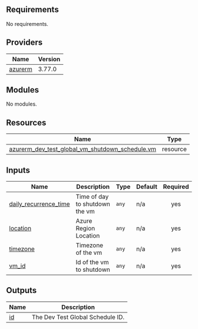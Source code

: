 <!-- BEGIN_TF_DOCS -->
## Requirements

No requirements.

## Providers

| Name | Version |
|------|---------|
| <a name="provider_azurerm"></a> [azurerm](#provider\_azurerm) | 3.77.0 |

## Modules

No modules.

## Resources

| Name | Type |
|------|------|
| [azurerm_dev_test_global_vm_shutdown_schedule.vm](https://registry.terraform.io/providers/hashicorp/azurerm/latest/docs/resources/dev_test_global_vm_shutdown_schedule) | resource |

## Inputs

| Name | Description | Type | Default | Required |
|------|-------------|------|---------|:--------:|
| <a name="input_daily_recurrence_time"></a> [daily\_recurrence\_time](#input\_daily\_recurrence\_time) | Time of day to shutdown the vm | `any` | n/a | yes |
| <a name="input_location"></a> [location](#input\_location) | Azure Region Location | `any` | n/a | yes |
| <a name="input_timezone"></a> [timezone](#input\_timezone) | Timezone of the vm | `any` | n/a | yes |
| <a name="input_vm_id"></a> [vm\_id](#input\_vm\_id) | Id of the vm to shutdown | `any` | n/a | yes |

## Outputs

| Name | Description |
|------|-------------|
| <a name="output_id"></a> [id](#output\_id) | The Dev Test Global Schedule ID. |
<!-- END_TF_DOCS -->